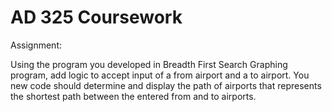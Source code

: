 # AD 325 Coursework

Assignment:

Using the program you developed in Breadth First Search Graphing program, add logic to accept input of a from airport and a to airport.
You new code should determine and display the path of airports that represents the shortest path between the entered from and to airports.